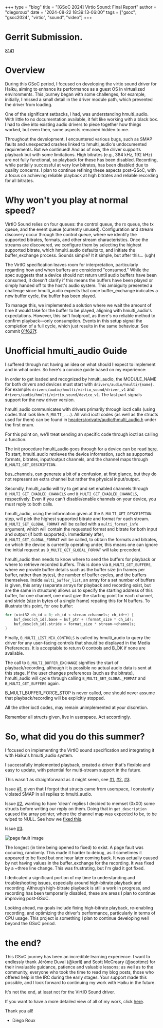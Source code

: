 +++
type = "blog"
title = "[GSoC 2024] Virtio Sound: Final Report"
author = "diegoroux"
date = "2024-08-22 18:39:13-06:00"
tags = ["gsoc", "gsoc2024", "virtio", "sound", "video"]
+++

# Gerrit Submission.
[8141](https://review.haiku-os.org/c/haiku/+/8141)

# Overview
During this GSoC period, I focused on developing the virtio sound driver for Haiku,
aiming to enhance its performance as a guest OS in virtualized environments.
This journey began with some challenges, for example, initially, I missed a small
detail in the driver module path, which prevented the driver from loading.

One of the significant setbacks, I had, was understanding hmulti_audio.
With little to no documentation available, it felt like working with a black box.
I had to dive into existing audio drivers to piece together how things worked, but
even then, some aspects remained hidden to me.

Throughout the development, I encountered various bugs, such as SMAP faults and
unexpected crashes linked to hmulti_audio's undocumented requirements. But we
continued! And as of now, the driver supports playback but with some limitations.
High bitrates (e.g., 384 kHz, 192 kHz) are not fully functional, so playback for these
has been disabled. Recording, while partially successful at very low bitrates, has been
disabled due to quality concerns. I plan to continue refining these aspects post-GSoC,
with a focus on achieving reliable playback at high bitrates and reliable recording for 
all bitrates.

# Why won't you play at normal speed?
VirtIO Sound relies on four queues: the control queue, the rx queue, the tx queue,
and the event queue (currently unused). Configuration and stream discovery occur
through the control queue, where we identify the supported bitrates, formats, and
other stream characteristics. Once the streams are discovered, we configure them by
selecting the highest supported bitrate, which hmulti_audio defaults to, and initiate
the buffer_exchange process. Sounds simple? It it simple, but after this... (ugh)

The VirtIO specification leaves room for interpretation, particularly regarding how
and when buffers are considered "consumed." While the spec suggests that a device should
not return until audio buffers have been consumed, it doesn't clarify if this means the
buffers have been played or simply handed off to the host's audio system.
This ambiguity presented a challenge since hmulti_audio expects that once buffer_exchange
indicates a new buffer cycle, the buffer has been played.

To manage this, we implemented a solution where we wait the amount of time it would take
for the buffer to be played, aligning with hmulti_audio's expectations.
However, this isn't foolproof, as there's no reliable method to confirm playback—only
consumption. Events in this setup signal the completion of a full cycle, which just
results in the same behaviour. See commit [01f627f](https://github.com/diegoroux/haiku/commit/01f627fcd2c7994103431aa5dc3e5faf631cbe88).

# Unofficial hmulti_audio Guide
I suffered through not having an idea on what should I expect to
implement and in what order. So here's a concise guide based on my experience:

In order to get loaded and recognized by hmulti_audio, the MODULE_NAME for both drivers
and devices must start with `drivers/audio/hmulti/{name}`. For example:
`drivers/audio/hmulti/virtio_sound/driver_v1` and `drivers/audio/hmulti/virtio_sound/device_v1`.
The last part signals support for the new driver version.

hmulti_audio communicates with drivers primarily through ioctl calls (using codes that
look like: `B_MULTI_...`). All valid ioctl codes (as well as the structs used for them) can
be found in [headers/private/audio/hmulti_audio.h](https://github.com/haiku/haiku/blob/master/headers/private/audio/hmulti_audio.h) under the first enum.

<div class="alert alert-info">
For this point on, we'll treat sending an specific code through ioctl as calling a function.
</div>

The init procedure hmulti_audio goes through for a device can be read [here](https://github.com/haiku/haiku/blob/master/src/add-ons/media/media-add-ons/multi_audio/MultiAudioDevice.cpp#L118). 
To start, hmulti_audio retrieves the device information, such as supported formats, bitrates,
input/output channels, and the channel maps through `B_MULTI_GET_DESCRIPTION`.

<div class="alert alert-info">
bus_channels, can generate a bit of a confusion, at first glance, but they do not represent an
extra channel but rather the physical input/output.
</div>

Secondly, hmulti_audio will try to get and set enabled channels through `B_MULTI_GET_ENABLED_CHANNELS`
and `B_MULTI_GET_ENABLED_CHANNELS`, respectively. Even if you can't disable/enable channels on your
device, you must reply to both calls.

hmulti_audio, using the information given at the `B_MULTI_GET_DESCRIPTION` step, will pick
the highest supported bitrate and format for each stream. `B_MULTI_SET_GLOBAL_FORMAT` will
be called with a `multi_format_info` argument, which will contain the requested format and
bitrate for both input and output (if both supported). Immediately after, `B_MULTI_GET_GLOBAL_FORMAT`
will be called, to obtain the formats and bitrates, on which the device is currently
operating under, this means one can ignore the initial request as `B_MULTI_GET_GLOBAL_FORMAT`
will take precedent.

hmulti_audio then needs to know where to send the buffers for playback or where to retrieve
recorded buffers. This is done via `B_MULTI_GET_BUFFERS`, where we provide buffer details such
as the buffer size (in frames per buffer, rather than bytes), the number of buffer cycles,
and the buffers themselves. Inside `multi_buffer_list`, an array for a set number of buffers
is given, this array (separate arrays for playback and recording exist, but are the same
in structure) allows us to specify the starting address of this buffer, for one channel,
one must give the starting point for each channel, and stride (size in bytes of a single frame)
repating this for N buffers. To illustrate this point, for one buffer:
```c
for (uint32 ch_id = 0; ch_id < stream->channels; ch_id++) {
    buf_desc[ch_id].base = buf_ptr + (format_size * ch_id);
    buf_desc[ch_id].stride = format_size * stream->channels;
}
```

Finally, `B_MULTI_LIST_MIX_CONTROLS` is called by hmulti_audio to query the driver
for any user-facing controls that should be displayed in the Media Preferences. It is
acceptable to return 0 controls and B_OK if none are available.

The call to `B_MULTI_BUFFER_EXCHANGE` signifies the start of playback/recording,
although it is possible no actual audio data is sent at this stage. If the user
changes preferences (such as the bitrate), hmulti_audio will cycle through calling
`B_MULTI_SET_GLOBAL_FORMAT` and `B_MULTI_GET_BUFFERS` again. 

<div class="alert alert-info">
B_MULTI_BUFFER_FORCE_STOP is never called, one should never assume that
playback/recording will be explicitly stopped.
</div>

All the other ioctl codes, may remain unimplemented at your discretion.

<div class="alert alert-info">
Remember all structs given, live in userspace. Act accordingly.
</div>

# So, what did you do this summer?
I focused on implementing the VirtIO sound specification and
integrating it with Haiku's hmulti_audio system.

I successfully implemented playback, created a driver that's flexible and easy
to update, with potential for multi-stream support in the future.

This wasn't as straighforward as it might seem, see [#1](https://github.com/diegoroux/haiku/issues/1),
[#2](https://github.com/diegoroux/haiku/issues/2), [#3](https://github.com/diegoroux/haiku/issues/3).

Issue [#1](https://github.com/diegoroux/haiku/issues/1), given that I forgot
that structs came from userspace, I constantly violated SMAP in all replies
to hmulti_audio.

Issue [#2](https://github.com/diegoroux/haiku/issues/2), wanting to have 'clean'
replies I decided to memset (0x00) some structs before writing our reply on them. Doing
that in `get_description` caused the array pointer, where the channel map was 
expected to be, to be wiped to NULL. See how we [fixed this](https://github.com/diegoroux/haiku/commit/b3a98e80c4b5b05d331d0b4b6ad1dcc14d1e58d6).

Issue [#3](https://github.com/diegoroux/haiku/issues/3). 

![page fault image](../page_fault.png)

The longest (in time being opened to fixed) to exist. A page fault was occuring, randomly.
This made it harder to debug, as it sometimes it appeared to be fixed but one hour later
coming back. It was actually caused by not having values in the buffer_exchange for 
the recording. It was fixed by a ~three line change. This was frustrating, but I'm
glad it got fixed.

I dedicated a significant portion of my time to understanding and troubleshooting issues,
especially around high-bitrate playback and recording. Although high-bitrate playback is
still a work in progress, and recording has been temporarily disabled, these are areas
I plan to continue improving post-GSoC.

Looking ahead, my goals include fixing high-bitrate playback, re-enabling recording,
and optimizing the driver's performance, particularly in terms of CPU usage.
This project is something I plan to continue developing well beyond the GSoC period.

# the end?
This GSoC journey has been an incredible learning experience.
I want to endlessly thank Jérôme Duval (@korli) and Scott McCreary (@scottmc) for their
invaluable guidance, patience and valuable lessons; as well as to the community, everyone who
took the time to read my blog posts, those who offered help in the IRC during the early stages.
Your support made this possible, and I look forward to continuing my work with Haiku
in the future.

It's not the end, at least not for the VirtIO Sound driver.

If you want to have a more detailed view of all of my work, click [here](https://github.com/diegoroux/haiku/pull/4).

Thank you all!
- Diego Roux

